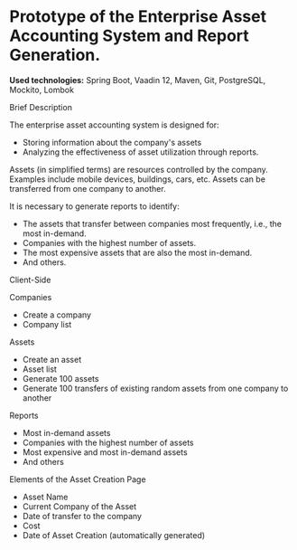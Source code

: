 # Prototype of the Enterprise Asset Accounting System and Report Generation. 
 
 <b>Used technologies:</b> Spring Boot, Vaadin 12, Maven, Git, PostgreSQL, Mockito, Lombok  
 
Brief Description 

The enterprise asset accounting system is designed for:

- Storing information about the company's assets
- Analyzing the effectiveness of asset utilization through reports.
   
Assets (in simplified terms) are resources controlled by the company. 
Examples include mobile devices, buildings, cars, etc. 
Assets can be transferred from one company to another.

It is necessary to generate reports to identify:

- The assets that transfer between companies most frequently, i.e., the most in-demand.
- Companies with the highest number of assets.
- The most expensive assets that are also the most in-demand.
- And others.

Client-Side

Companies

- Create a company
- Company list

Assets

- Create an asset
- Asset list
- Generate 100 assets
- Generate 100 transfers of existing random assets from one company to another
 
Reports

- Most in-demand assets
- Companies with the highest number of assets
- Most expensive and most in-demand assets
- And others
 
Elements of the Asset Creation Page

- Asset Name
- Current Company of the Asset
- Date of transfer to the company
- Cost
- Date of Asset Creation (automatically generated)